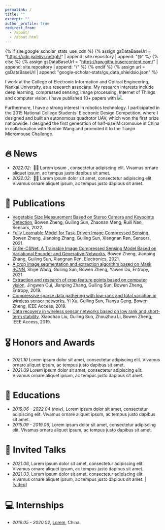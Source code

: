 ```yaml
---
permalink: /
title: ""
excerpt: ""
author_profile: true
redirect_from: 
  - /about/
  - /about.html
---
```


{% if site.google_scholar_stats_use_cdn %}
{% assign gsDataBaseUrl = "https://cdn.jsdelivr.net/gh/" | append: site.repository | append: "@" %}
{% else %}
{% assign gsDataBaseUrl = "https://raw.githubusercontent.com/" | append: site.repository | append: "/" %}
{% endif %}
{% assign url = gsDataBaseUrl | append: "google-scholar-stats/gs_data_shieldsio.json" %}

<span class='anchor' id='about-me'></span>

I work at the College of Electronic Information and Optical Engineering, Nankai University, as a research associate. My research interests include deep learning, compressed sensing, image processing, Internet of Things and computer vision. I have published 10+ papers with <a href='https://scholar.google.com/citations?user=BUtITWcAAAAJ'><img src="https://img.shields.io/endpoint?url={{ url | url_encode }}&logo=Google%20Scholar&labelColor=f6f6f6&color=9cf&style=flat&label=citations"></a>.

Furthermore, I have a strong interest in robotics technology. I participated in the 2015 National College Students' Electronic Design Competition, where I designed and built an autonomous quadrotor UAV, which won the first prize nationwide. I designed the first generation of half-size Micromouse in China in collaboration with Ruobin Wang and promoted it to the Tianjin Micromouse Challenge.

# 🔥 News
- *2022.02*: &nbsp;🎉🎉 Lorem ipsum , consectetur adipiscing elit. Vivamus ornare aliquet ipsum, ac tempus justo dapibus sit amet. 
- *2022.02*: &nbsp;🎉🎉 Lorem ipsum dolor sit amet, consectetur adipiscing elit. Vivamus ornare aliquet ipsum, ac tempus justo dapibus sit amet. 

# 📝 Publications 

<!-- <div class='paper-box'><div class='paper-box-image'><div><div class="badge">CVPR 2016</div><img src='images/500x300.png' alt="sym" width="100%"></div></div>
<div class='paper-box-text' markdown="1">

[Deep Residual Learning for Image Recognition](https://openaccess.thecvf.com/content_cvpr_2016/papers/He_Deep_Residual_Learning_CVPR_2016_paper.pdf)

**Kaiming He**, Xiangyu Zhang, Shaoqing Ren, Jian Sun

[**Project**](https://scholar.google.com/citations?view_op=view_citation&hl=zh-CN&user=DhtAFkwAAAAJ&citation_for_view=DhtAFkwAAAAJ:ALROH1vI_8AC) <strong><span class='show_paper_citations' data='DhtAFkwAAAAJ:ALROH1vI_8AC'></span></strong>
- Lorem ipsum dolor sit amet, consectetur adipiscing elit. Vivamus ornare aliquet ipsum, ac tempus justo dapibus sit amet. 
</div>
</div> -->

- [Vegetable Size Measurement Based on Stereo Camera and Keypoints Detection](https://www.mdpi.com/1424-8220/22/4/1617), Bowen Zheng, Guiling Sun, Zhaonan Meng, Ruili Nan, Sensors, 2022.
- [Fully Learnable Model for Task-Driven Image Compressed Sensing](https://www.mdpi.com/1424-8220/21/14/4662), Bowen Zheng, Jianping Zhang, Guiling Sun, Xiangnan Ren, Sensors, 2021.
- [EnGe-CSNet: A Trainable Image Compressed Sensing Model Based on Variational Encoder and Generative Networks](https://www.mdpi.com/2079-9292/10/9/1089), Bowen Zheng, Jianping Zhang, Guiling Sun, Xiangnan Ren, Electronics, 2021.
- [A crop image segmentation and extraction algorithm based on Mask RCNN](https://www.mdpi.com/1099-4300/23/9/1160), Shijie Wang, Guiling Sun, Bowen Zheng, Yawen Du, Entropy, 2021.
- [Extraction and research of crop feature points based on computer vision](https://www.mdpi.com/1424-8220/19/11/2553), Jingwen Cui, Jianping Zhang, Guiling Sun, Bowen Zheng, Entropy, 2019.
- [Compressive sparse data gathering with low-rank and total variation in wireless sensor networks](https://ieeexplore.ieee.org/abstract/document/8880602), Yi Xu, Guiling Sun, Tianyu Geng, Bowen Zheng, IEEE Access, 2019.
- [Data recovery in wireless sensor networks based on low rank and short-term stability](https://ieeexplore.ieee.org/abstract/document/8902099), Xiaochao Liu, Guiling Sun, Zhouzhou Li, Bowen Zheng, IEEE Access, 2019.


# 🎖 Honors and Awards
- *2021.10* Lorem ipsum dolor sit amet, consectetur adipiscing elit. Vivamus ornare aliquet ipsum, ac tempus justo dapibus sit amet. 
- *2021.09* Lorem ipsum dolor sit amet, consectetur adipiscing elit. Vivamus ornare aliquet ipsum, ac tempus justo dapibus sit amet. 

# 📖 Educations
- *2019.06 - 2022.04 (now)*, Lorem ipsum dolor sit amet, consectetur adipiscing elit. Vivamus ornare aliquet ipsum, ac tempus justo dapibus sit amet. 
- *2015.09 - 2019.06*, Lorem ipsum dolor sit amet, consectetur adipiscing elit. Vivamus ornare aliquet ipsum, ac tempus justo dapibus sit amet. 

# 💬 Invited Talks
- *2021.06*, Lorem ipsum dolor sit amet, consectetur adipiscing elit. Vivamus ornare aliquet ipsum, ac tempus justo dapibus sit amet. 
- *2021.03*, Lorem ipsum dolor sit amet, consectetur adipiscing elit. Vivamus ornare aliquet ipsum, ac tempus justo dapibus sit amet.  \| [\[video\]](https://github.com/)

# 💻 Internships
- *2019.05 - 2020.02*, [Lorem](https://github.com/), China.